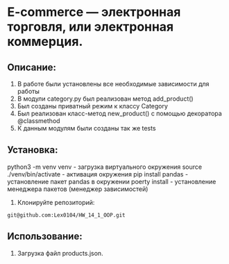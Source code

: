 # E-commerce — электронная торговля, или электронная коммерция.

## Описание:
1) В работе были установлены все необходимые зависимости для работы
2) В модули category.py был реализован метод  add_product()
3) Был созданы приватный режим к классу Category
4) Был реализован класс-метод new_product() с помощью декоратора @classmethod
3) К данным модулям были созданы так же tests

## Установка:
python3 -m venv venv - загрузка виртуального окружения
source ./venv/bin/activate - активация окружения
pip install pandas - установление пакет pandas в окружении
poerty install - установление менеджера пакетов (менеджер зависимостей)

1. Клонируйте репозиторий:
```
git@github.com:Lex0104/HW_14_1_OOP.git
```
## Использование:
1) Загрузка файл products.json.